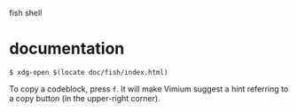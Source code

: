 fish shell

# documentation

    $ xdg-open $(locate doc/fish/index.html)

To copy a codeblock, press `f`.
It  will  make  Vimium suggest  a  hint  referring  to  a copy  button  (in  the
upper-right corner).
